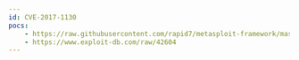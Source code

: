 ```yaml
---
id: CVE-2017-1130
pocs:
    - https://raw.githubusercontent.com/rapid7/metasploit-framework/master/modules/auxiliary/dos/http/ibm_lotus_notes2.rb
    - https://www.exploit-db.com/raw/42604
---
```

